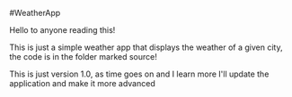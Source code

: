 #WeatherApp

Hello to anyone reading this!

This is just a simple weather app that displays the weather of a given city, the code is in the folder marked source!

This is just version 1.0, as time goes on and I learn more I'll update the application and make it more advanced
